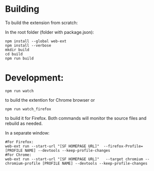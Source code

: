 # Building


To build the extension from scratch:

In the root folder (folder with package.json):

    npm install --global web-ext
    npm install --verbose
    mkdir build
    cd build
    npm run build


# Development:

    npm run watch

to build the extention for Chrome browser  or

    npm run watch_firefox

to build it for Firefox.
Both commands will monitor the source files and rebuild as needed.

In a separate window:

    #For Firefox:
    web-ext run --start-url "[SF HOMEPAGE URL]"  --firefox-Profile=[PROFILE NAME] --devtools --keep-profile-changes
    #For Chrome:
    web-ext run --start-url "[SF HOMEPAGE URL]"   --target chromium --chromium-profile [PROFILE NAME] --devtools --keep-profile-changes

